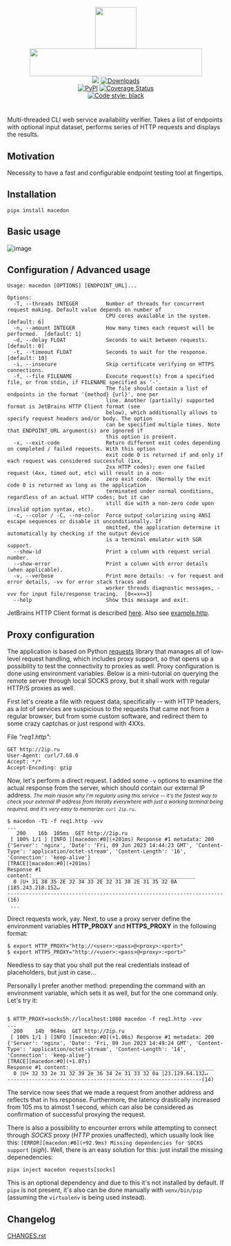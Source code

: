 <div align="center">
   <img src="https://user-images.githubusercontent.com/50381946/211150260-a91aa0c7-f79b-459c-8a37-a92da96a86a2.png" width="96" height="96"><br>
   <img src="https://user-images.githubusercontent.com/50381946/219900319-d335e85f-5449-4bcf-8f3b-b56eb88f2246.png" width="400" height="64">
</div>

<div align="center">
  <img src="https://img.shields.io/badge/python-3.10-3776AB?logo=python&logoColor=white&labelColor=333333">
  <a href="https://pepy.tech/project/macedon/"><img alt="Downloads" src="https://pepy.tech/badge/macedon"></a>
  <br>
  <a href="https://pypi.org/project/macedon/"><img alt="PyPI" src="https://img.shields.io/pypi/v/macedon"></a>
  <a href='https://coveralls.io/github/es7s/macedon?branch=master'><img src='https://coveralls.io/repos/github/es7s/macedon/badge.svg?branch=master' alt='Coverage Status' /></a>
  <br><a href="https://github.com/psf/black"><img alt="Code style: black" src="https://img.shields.io/badge/code%20style-black-000000.svg"></a>
</div>
<h1> </h1>


Multi-threaded CLI web service availability verifier. Takes a list of endpoints with optional input dataset, performs series of HTTP requests and displays the results.


## Motivation

Necessity to have a fast and configurable endpoint testing tool at fingertips.


## Installation

    pipx install macedon


## Basic usage

![image](https://user-images.githubusercontent.com/50381946/211187585-2e932cde-f8f6-4d91-9769-962b6efdfe07.png)


## Configuration / Advanced usage

    Usage: macedon [OPTIONS] [ENDPOINT_URL]...
    
    Options:
      -T, --threads INTEGER         Number of threads for concurrent request making. Default value depends on number of
                                    CPU cores available in the system.  [default: 6]
      -n, --amount INTEGER          How many times each request will be performed.  [default: 1]
      -d, --delay FLOAT             Seconds to wait between requests.  [default: 0]
      -t, --timeout FLOAT           Seconds to wait for the response.  [default: 10]
      -i, --insecure                Skip certificate verifying on HTTPS connections.
      -f, --file FILENAME           Execute request(s) from a specified file, or from stdin, if FILENAME specified as '-'.
                                    The file should contain a list of endpoints in the format '{method} {url}', one per
                                    line. Another (partially) supported format is JetBrains HTTP Client format (see
                                    below), which additionally allows to specify request headers and/or body. The option
                                    can be specified multiple times. Note that ENDPOINT_URL argument(s) are ignored if
                                    this option is present.
      -x, --exit-code               Return different exit codes depending on completed / failed requests. With this option
                                    exit code 0 is returned if and only if each request was considered successful (1xx,
                                    2xx HTTP codes); even one failed request (4xx, timed out, etc) will result in a non-
                                    zero exit code. (Normally the exit code 0 is returned as long as the application
                                    terminated under normal conditions, regardless of an actual HTTP codes; but it can
                                    still die with a non-zero code upon invalid option syntax, etc).
      -c, --color / -C, --no-color  Force output colorizing using ANSI escape sequences or disable it unconditionally. If
                                    omitted, the application determine it automatically by checking if the output device
                                    is a terminal emulator with SGR support.
      --show-id                     Print a column with request serial number.
      --show-error                  Print a column with error details (when applicable).
      -v, --verbose                 Print more details: -v for request and error details, -vv for error stack traces and
                                    worker threads diagnostic messages, -vvv for input file/response tracing.  [0<=x<=3]
      --help                        Show this message and exit.


JetBrains HTTP Client format is described [here](https://jetbrains.com/help/idea/exploring-http-syntax.html). Also see [example.http](./example.http).


## Proxy configuration

The application is based on Python [requests](https://pypi.org/project/requests) library that manages all of low-level request handling, which includes proxy support, so that opens up a possibility to test the connectivity to proxies as well. Proxy configuration is done using environment variables. Below is a mini-tutorial on querying the remote server through local SOCKS proxy, but it shall work with regular HTTP/S proxies as well.

First let's create a file with request data, specifically -- with HTTP headers, as a lot of services are suspicious to the requests that came not from a regular browser, but from some custom software, and redirect them to some crazy captchas or just respond with 4XXs.

File *"req1.http"*:
```http request
GET http://2ip.ru
User-Agent: curl/7.68.0
Accept: */*
Accept-Encoding: gzip
```

Now, let's perform a direct request. I added some `-v` options to examine the actual response from the server, which should contain our external IP address. <small>*The main reason why I'm regularly using this service -- it's the fastest way to check your external IP address from literally everywhere with just a working terminal being required, and it's very easy to memorize: `curl 2ip.ru`*</small>.

```console
$ macedon -T1 -f req1.http -vvv
...
   200    16b  105ms  GET http://2ip.ru                                                                               
 [ 100% 1/1 ] [INFO ][macedon:#0](+201ms) Response #1 metadata: 200 {'Server': 'nginx', 'Date': 'Fri, 09 Jun 2023 14:44:23 GMT', 'Content-Type': 'application/octet-stream', 'Content-Length': '16', 'Connection': 'keep-alive'}
[TRACE][macedon:#0](+201ms) 
Response #1 content:_____________________________________________________
  0 |U+ 31 38 35 2E 32 34 33 2E 32 31 38 2E 31 35 32 0A |185.243.218.152↵
----------------------------------------------------------------------(16)
 ...
```

Direct requests work, yay. Next, to use a proxy server define the environment variables **HTTP_PROXY** and **HTTPS_PROXY** in the following format:

```console
$ export HTTP_PROXY="http://<user>:<pass>@<proxy>:<port>"
$ export HTTPS_PROXY="http://<user>:<pass>@<proxy>:<port>"
```

Needless to say that you shall put the real credentials instead of placeholders, but just in case... 

Personally I prefer another method: prepending the command with an environment variable, which sets it as well, but for the one command only. Let's try it:

```console

$ HTTP_PROXY=socks5h://localhost:1080 macedon -f req1.http -vvv
...
  200    14b  964ms  GET http://2ip.ru                                                                               
 [ 100% 1/1 ] [INFO ][macedon:#0](+1.06s) Response #1 metadata: 200 {'Server': 'nginx', 'Date': 'Fri, 09 Jun 2023 14:49:24 GMT', 'Content-Type': 'application/octet-stream', 'Content-Length': '14', 'Connection': 'keep-alive'}
[TRACE][macedon:#0](+1.07s) 
Response #1 content:_______________________________________________
  0 |U+ 32 33 2e 31 32 39 2e 36 34 2e 31 33 32 0a |23.129.64.132↵  
---------------------------------------------------------------(14)
```
The service now sees that we made a request from another address and reflects that in his response. Furthermore,  the latency drastically increased from 105 ms to almost 1 second, which can also be considered as confirmation of successful proxying the request.

There is also a possibility to encounter errors while attempting to connect through *SOCKS* proxy (*HTTP* proxies unaffected), which usually look like this: `[ERROR][macedon:#0](+92.9ms) Missing dependencies for SOCKS support` (*sigh*). Well, there is an easy solution for this: just install the missing depenedencies:

```console
pipx inject macedon requests[socks]
```

This is an optional dependency and due to this it's not installed by default. If `pipx` is not present, it's also can be done manually with `venv/bin/pip` (assuming the `virtualenv` is being used instead).


## Changelog

[CHANGES.rst](CHANGES.rst)

